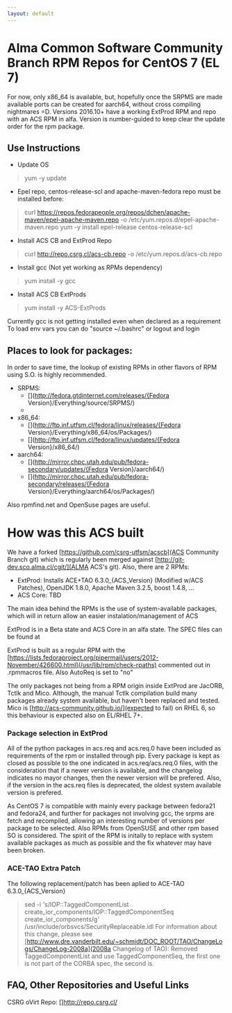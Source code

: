 ```yaml
---
layout: default
---
```


# [](#header-1) Alma Common Software Community Branch RPM Repos for CentOS 7 (EL 7)
For now, only x86_64 is available, but, hopefully once the SRPMS are made available
ports can be created for aarch64, without cross compiling nightmares =D.
Versions 2016.10+ have a working ExtProd RPM and repo with an ACS RPM in alfa.
Version is number-guided to keep clear the update order for the rpm package.

## [](#header-2) Use Instructions

* Update OS
> yum -y update

* Epel repo, centos-release-scl and apache-maven-fedora repo must be installed before:
> curl https://repos.fedorapeople.org/repos/dchen/apache-maven/epel-apache-maven.repo -o /etc/yum.repos.d/epel-apache-maven.repo
> yum -y install epel-release centos-release-scl

* Install ACS CB and ExtProd Repo
> curl http://repo.csrg.cl/acs-cb.repo -o /etc/yum.repos.d/acs-cb.repo
* Install gcc (Not yet working as RPMs dependency)
> yum install -y gcc
* Install ACS CB ExtProds
> yum install -y ACS-ExtProds 

Currently gcc is not getting installed even when declared as a requirement
To load env vars you can do "source ~/.bashrc" or logout and login

## [](#header-3) Places to look for packages:
In order to save time, the lookup of existing RPMs in other flavors of RPM using S.O. is highly recommended.

* SRPMS: 
  - [](http://fedora.gtdinternet.com/releases/{Fedora Version}/Everything/source/SRPMS/)
  - [](https://dl.fedoraproject.org/pub/fedora/linux/releases/23/Server/source/SRPMS/)
* x86_64: 
  - [](http://ftp.inf.utfsm.cl/fedora/linux/releases/{Fedora Version}/Everything/x86_64/os/Packages/)
  - [](http://ftp.inf.utfsm.cl/fedora/linux/updates/{Fedora Version}/x86_64/)
* aarch64:
  - [](http://mirror.chpc.utah.edu/pub/fedora-secondary/updates/{Fedora Version}/aarch64/)
  - [](http://mirror.chpc.utah.edu/pub/fedora-secondary/releases/{Fedora Version}/Everything/aarch64/os/Packages/)

Also rpmfind.net and OpenSuse pages are useful.

# [](#header-4) How was this ACS built

We have a forked [https://github.com/csrg-utfsm/acscb](ACS Community Branch git) which is regularly been merged against [http://git-dev.sco.alma.cl/cgit/](ALMA ACS's git).
Also, there are 2 RPMs:
 - ExtProd: Installs ACE+TAO 6.3.0_{ACS_Version} (Modified w/ACS Patches), OpenJDK 1.8.0, Apache Maven 3.2.5, boost 1.4.8, ... 
 - ACS Core: TBD

The main idea behind the RPMs is the use of system-available packages, which will in return allow an easier instalation/management of ACS

ExtProd is in a Beta state and ACS Core in an alfa state. The SPEC files can be found at [](https://github.com/LeoXDXp/acs-rpm)

ExtProd is built as a regular  RPM with the [https://lists.fedoraproject.org/pipermail/users/2012-November/426600.html](/usr/lib/rpm/check-rpaths) commented out in .rpmmacros file.
Also AutoReq is set to "no"

The only packages not being from a RPM origin inside ExtProd are JacORB, Tctlk and Mico. Although, the manual Tctlk compilation build many packages already system available, but haven't
been replaced and tested. Mico is [http://acs-community.github.io/](expected to fail) on RHEL 6, so this behaviour is expected also on EL/RHEL 7+.

### [](#Packages_ExtProd ) Package selection in ExtProd
All of the python packages in acs.req and acs.req.0 have been included as requirements of the rpm or installed through pip. Every package is kept as closed as possible to the one indicated
in acs.req/acs.req.0 files, with the consideration that if a newer version is available, and the changelog indicates no mayor changes, then the newer version will be prefered.
Also, if the version in the acs.req files is deprecated, the oldest system available version is prefered.

As CentOS 7 is compatible with mainly every package between fedora21 and fedora24, and further for packages not involving gcc, the srpms are fetch and recompiled, allowing an interesting
number of versions per package to be selected. Also RPMs from OpenSUSE and other rpm based SO is considered.
The spirit of the RPM is initally to replace with system available packages as much as possible and the fix whatever may have been broken.

### [](#ACE-TAO-2008aPatch) ACE-TAO Extra Patch
The following replacement/patch has been aplied to ACE-TAO 6.3.0_{ACS_Version} 
> sed -i 's/IOP::TaggedComponentList create_ior_components/IOP::TaggedComponentSeq create_ior_components/g' /usr/include/orbsvcs/SecurityReplaceable.idl
For information about this change, please see [http://www.dre.vanderbilt.edu/~schmidt/DOC_ROOT/TAO/ChangeLogs/ChangeLog-2008a](2008a Changelog of TAO): Removed TaggedComponentList and use TaggedComponentSeq, the first one is not part of the CORBA spec, the second is.



## [](#header-5) FAQ, Other Repositories and Useful Links

CSRG oVirt Repo: []http://repo.csrg.cl/
